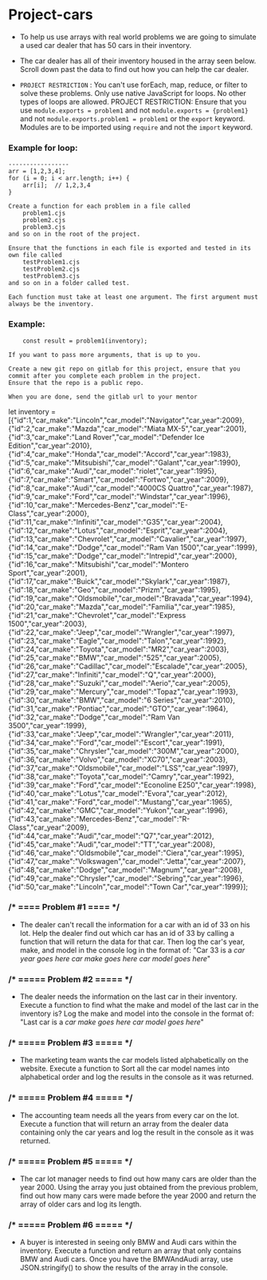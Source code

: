 # Project-cars

*    To help us use arrays with real world problems we are going to simulate a used car dealer that has 50 cars in their inventory.
*    The car dealer has all of their inventory housed in the array seen below.  Scroll down past the data to find out how you can help the car dealer.

*   `PROJECT RESTRICTION` : You can't use forEach, map, reduce, or filter to solve these problems.  Only use native JavaScript for loops. No other types of loops are allowed.
    PROJECT RESTRICTION: Ensure that you use `module.exports = problem1` and not `module.exports = {problem1}` and not `module.exports.problem1 = problem1` or the `export` keyword. Modules are to be imported using `require` and not the `import` keyword.

###   Example for loop:
    -----------------
    arr = [1,2,3,4];
    for (i = 0; i < arr.length; i++) {
        arr[i];  // 1,2,3,4
    }

    Create a function for each problem in a file called
        problem1.cjs
        problem2.cjs
        problem3.cjs
    and so on in the root of the project.
    
    Ensure that the functions in each file is exported and tested in its own file called
        testProblem1.cjs
        testProblem2.cjs
        testProblem3.cjs
    and so on in a folder called test.

    Each function must take at least one argument. The first argument must always be the inventory.
	
###	Example:
		const result = problem1(inventory);

	If you want to pass more arguments, that is up to you.

	Create a new git repo on gitlab for this project, ensure that you commit after you complete each problem in the project. 
	Ensure that the repo is a public repo.
	
	When you are done, send the gitlab url to your mentor

let inventory = [{"id":1,"car_make":"Lincoln","car_model":"Navigator","car_year":2009},
{"id":2,"car_make":"Mazda","car_model":"Miata MX-5","car_year":2001},
{"id":3,"car_make":"Land Rover","car_model":"Defender Ice Edition","car_year":2010},
{"id":4,"car_make":"Honda","car_model":"Accord","car_year":1983},
{"id":5,"car_make":"Mitsubishi","car_model":"Galant","car_year":1990},
{"id":6,"car_make":"Audi","car_model":"riolet","car_year":1995},
{"id":7,"car_make":"Smart","car_model":"Fortwo","car_year":2009},
{"id":8,"car_make":"Audi","car_model":"4000CS Quattro","car_year":1987},
{"id":9,"car_make":"Ford","car_model":"Windstar","car_year":1996},
{"id":10,"car_make":"Mercedes-Benz","car_model":"E-Class","car_year":2000},
{"id":11,"car_make":"Infiniti","car_model":"G35","car_year":2004},
{"id":12,"car_make":"Lotus","car_model":"Esprit","car_year":2004},
{"id":13,"car_make":"Chevrolet","car_model":"Cavalier","car_year":1997},
{"id":14,"car_make":"Dodge","car_model":"Ram Van 1500","car_year":1999},
{"id":15,"car_make":"Dodge","car_model":"Intrepid","car_year":2000},
{"id":16,"car_make":"Mitsubishi","car_model":"Montero Sport","car_year":2001},
{"id":17,"car_make":"Buick","car_model":"Skylark","car_year":1987},
{"id":18,"car_make":"Geo","car_model":"Prizm","car_year":1995},
{"id":19,"car_make":"Oldsmobile","car_model":"Bravada","car_year":1994},
{"id":20,"car_make":"Mazda","car_model":"Familia","car_year":1985},
{"id":21,"car_make":"Chevrolet","car_model":"Express 1500","car_year":2003},
{"id":22,"car_make":"Jeep","car_model":"Wrangler","car_year":1997},
{"id":23,"car_make":"Eagle","car_model":"Talon","car_year":1992},
{"id":24,"car_make":"Toyota","car_model":"MR2","car_year":2003},
{"id":25,"car_make":"BMW","car_model":"525","car_year":2005},
{"id":26,"car_make":"Cadillac","car_model":"Escalade","car_year":2005},
{"id":27,"car_make":"Infiniti","car_model":"Q","car_year":2000},
{"id":28,"car_make":"Suzuki","car_model":"Aerio","car_year":2005},
{"id":29,"car_make":"Mercury","car_model":"Topaz","car_year":1993},
{"id":30,"car_make":"BMW","car_model":"6 Series","car_year":2010},
{"id":31,"car_make":"Pontiac","car_model":"GTO","car_year":1964},
{"id":32,"car_make":"Dodge","car_model":"Ram Van 3500","car_year":1999},
{"id":33,"car_make":"Jeep","car_model":"Wrangler","car_year":2011},
{"id":34,"car_make":"Ford","car_model":"Escort","car_year":1991},
{"id":35,"car_make":"Chrysler","car_model":"300M","car_year":2000},
{"id":36,"car_make":"Volvo","car_model":"XC70","car_year":2003},
{"id":37,"car_make":"Oldsmobile","car_model":"LSS","car_year":1997},
{"id":38,"car_make":"Toyota","car_model":"Camry","car_year":1992},
{"id":39,"car_make":"Ford","car_model":"Econoline E250","car_year":1998},
{"id":40,"car_make":"Lotus","car_model":"Evora","car_year":2012},
{"id":41,"car_make":"Ford","car_model":"Mustang","car_year":1965},
{"id":42,"car_make":"GMC","car_model":"Yukon","car_year":1996},
{"id":43,"car_make":"Mercedes-Benz","car_model":"R-Class","car_year":2009},
{"id":44,"car_make":"Audi","car_model":"Q7","car_year":2012},
{"id":45,"car_make":"Audi","car_model":"TT","car_year":2008},
{"id":46,"car_make":"Oldsmobile","car_model":"Ciera","car_year":1995},
{"id":47,"car_make":"Volkswagen","car_model":"Jetta","car_year":2007},
{"id":48,"car_make":"Dodge","car_model":"Magnum","car_year":2008},
{"id":49,"car_make":"Chrysler","car_model":"Sebring","car_year":1996},
{"id":50,"car_make":"Lincoln","car_model":"Town Car","car_year":1999}];

### /* ==== Problem #1 ==== */
* The dealer can't recall the information for a car with an id of 33 on his lot. Help the dealer find out which car has an id of 33 by calling a function that will return the data for that car. Then log the car's year, make, and model in the console log in the format of: 
"Car 33 is a *car year goes here* *car make goes here* *car model goes here*"

### /* ===== Problem #2 ===== */

* The dealer needs the information on the last car in their inventory. Execute a function to find what the make and model of the last car in the inventory is?  Log the make and model into the console in the format of: 
"Last car is a *car make goes here* *car model goes here*"

### /* ===== Problem #3 ===== */

* The marketing team wants the car models listed alphabetically on the website. Execute a function to Sort all the car model names into alphabetical order and log the results in the console as it was returned.

### /* ===== Problem #4 ===== */

* The accounting team needs all the years from every car on the lot. Execute a function that will return an array from the dealer data containing only the car years and log the result in the console as it was returned.

### /* ===== Problem #5 ===== */

* The car lot manager needs to find out how many cars are older than the year 2000. Using the array you just obtained from the previous problem, find out how many cars were made before the year 2000 and return the array of older cars and log its length.

### /* ===== Problem #6 ===== */
* A buyer is interested in seeing only BMW and Audi cars within the inventory.  Execute a function and return an array that only contains BMW and Audi cars.  Once you have the BMWAndAudi array, use JSON.stringify() to show the results of the array in the console.